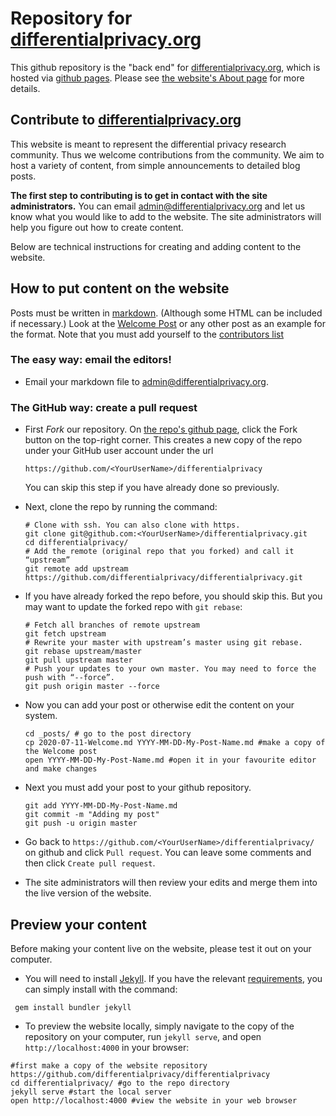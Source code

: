 # Repository for [differentialprivacy.org](https://differentialprivacy.org/)

This github repository is the "back end" for [differentialprivacy.org](https://differentialprivacy.org/), which is hosted via [github pages](https://pages.github.com/). Please see [the website's About page](https://differentialprivacy.org/about/) for more details.

## Contribute to [differentialprivacy.org](https://differentialprivacy.org/)

This website is meant to represent the differential privacy research community. 
Thus we welcome contributions from the community. 
We aim to host a variety of content, from simple announcements to detailed blog posts.

**The first step to contributing is to get in contact with the site administrators.** 
You can email [admin@differentialprivacy.org](mailto:admin@differentialprivacy.org) and let us know what you would like to add to the website.
The site administrators will help you figure out how to create content.

Below are technical instructions for creating and adding content to the website.

## How to put content on the website

Posts must be written in [markdown](https://www.markdownguide.org/basic-syntax/). (Although some HTML can be included if necessary.)
Look at the [Welcome Post](https://github.com/differentialprivacy/differentialprivacy/blob/master/_posts/2020-07-11-Welcome.md) or any other post as an example for the format. Note that you must add yourself to the [contributors list](https://github.com/differentialprivacy/differentialprivacy/blob/master/_data/contributors.yml)

### The easy way: email the editors!

- Email your markdown file to
  [admin@differentialprivacy.org](mailto:admin@differentialprivacy.org).


### The GitHub way: create a pull request
- First *Fork* our repository. On [the repo's github page](https://github.com/differentialprivacy/differentialprivacy), click the Fork button on the
  top-right corner. This creates a new copy of the repo under your
  GitHub user account under the url
  ```
  https://github.com/<YourUserName>/differentialprivacy
  ```
  You can skip this step if you have already done so previously.

- Next, clone the repo by running the command:
  ```
  # Clone with ssh. You can also clone with https.
  git clone git@github.com:<YourUserName>/differentialprivacy.git
  cd differentialprivacy/
  # Add the remote (original repo that you forked) and call it “upstream”
  git remote add upstream https://github.com/differentialprivacy/differentialprivacy.git 
  ```

- If you have already forked the repo before, you should skip this. But you may want to update the forked repo with `git rebase`:
  ```
  # Fetch all branches of remote upstream
  git fetch upstream
  # Rewrite your master with upstream’s master using git rebase.
  git rebase upstream/master
  git pull upstream master
  # Push your updates to your own master. You may need to force the push with “--force”.
  git push origin master --force
  ```

- Now you can add your post or otherwise edit the content on your system.
  ```
  cd _posts/ # go to the post directory
  cp 2020-07-11-Welcome.md YYYY-MM-DD-My-Post-Name.md #make a copy of the Welcome post
  open YYYY-MM-DD-My-Post-Name.md #open it in your favourite editor and make changes
  ```
  
- Next you must add your post to your github repository.
  ```
  git add YYYY-MM-DD-My-Post-Name.md
  git commit -m "Adding my post"
  git push -u origin master
  ```

- Go back to `https://github.com/<YourUserName>/differentialprivacy/` on github and click `Pull request`. You can leave some comments and then click `Create pull request`.
  
- The site administrators will then review your edits and merge them into the live version of the website. 

## Preview your content

Before making your content live on the website, please test it out on your computer.

- You will need to install [Jekyll](https://jekyllrb.com/). If you have the relevant [requirements](https://jekyllrb.com/docs/installation/#requirements), you can simply install with the command:
```
 gem install bundler jekyll
```

- To preview the website locally, simply navigate to the copy of the repository on your computer, run `jekyll serve`, and open `http://localhost:4000` in your browser:
```
#first make a copy of the website repository https://github.com/differentialprivacy/differentialprivacy
cd differentialprivacy/ #go to the repo directory
jekyll serve #start the local server
open http://localhost:4000 #view the website in your web browser
```
